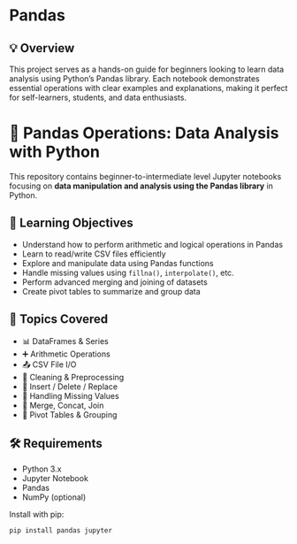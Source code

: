 # Pandas

## 💡 Overview

This project serves as a hands-on guide for beginners looking to learn data analysis using Python’s Pandas library. Each notebook demonstrates essential operations with clear examples and explanations, making it perfect for self-learners, students, and data enthusiasts.

# 🐼 Pandas Operations: Data Analysis with Python

This repository contains beginner-to-intermediate level Jupyter notebooks focusing on **data manipulation and analysis using the Pandas library** in Python.

## 🎯 Learning Objectives

- Understand how to perform arithmetic and logical operations in Pandas
- Learn to read/write CSV files efficiently
- Explore and manipulate data using Pandas functions
- Handle missing values using `fillna()`, `interpolate()`, etc.
- Perform advanced merging and joining of datasets
- Create pivot tables to summarize and group data

## 🧠 Topics Covered

- 📊 DataFrames & Series
- ➕ Arithmetic Operations
- 📤 CSV File I/O
- 🧹 Cleaning & Preprocessing
- 🔁 Insert / Delete / Replace
- 🧩 Handling Missing Values
- 🔗 Merge, Concat, Join
- 🧱 Pivot Tables & Grouping

## 🛠 Requirements

- Python 3.x
- Jupyter Notebook
- Pandas
- NumPy (optional)

Install with pip:
```bash
pip install pandas jupyter
